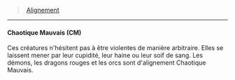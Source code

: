 ﻿---
!GenericItem
Id: alignment_hd.md#chaotique-mauvais-cm
ParentLink: alignment_hd.md#alignement
Name: Chaotique Mauvais (CM)
ParentName: Alignement
NameLevel: 4
Attributes: {}
---
> [Alignement](hd_alignment.md)

---

#### Chaotique Mauvais (CM)

Ces créatures n'hésitent pas à être violentes de manière arbitraire. Elles se laissent mener par leur cupidité, leur haine ou leur soif de sang. Les démons, les dragons rouges et les orcs sont d'alignement Chaotique Mauvais.

